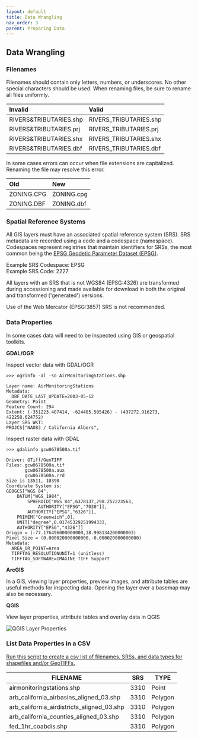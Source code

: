 ```yaml
---
layout: default
title: Data Wrangling
nav_order: 3
parent: Preparing Data
---
```


## Data Wrangling

### Filenames

Filenames should contain only letters, numbers, or underscores. No other special characters should be used. When renaming files, be sure to rename all files uniformly.


| Invalid| Valid   |
| :----- |:-----|
|RIVERS&TRIBUTARIES.shp|RIVERS_TRIBUTARIES.shp|
|RIVERS&TRIBUTARIES.prj|RIVERS_TRIBUTARIES.prj|
|RIVERS&TRIBUTARIES.shx|RIVERS_TRIBUTARIES.shx|
|RIVERS&TRIBUTARIES.dbf|RIVERS_TRIBUTARIES.dbf|


In some cases errors can occur when file extensions are capitalized. Renaming the file may resolve this error.


| Old  | New   |
| :----- |:-----|
|ZONING.CPG|ZONING.cpg|
|ZONING.DBF|ZONING.dbf|


### Spatial Reference Systems

All GIS layers must have an associated spatial reference system (SRS). SRS metadata are recorded using a code and a codespace (namespace). Codespaces represent registries that maintain identifiers for SRSs, the most common being the [EPSG Geodetic Parameter Dataset (EPSG)](http://www.epsg-registry.org). 

Example SRS Codespace: EPSG<br/>Example SRS Code: 2227

All layers with an SRS that is not WGS84 (EPSG:4326) are transformed during accessioning and made available for download in both the original and transformed ('generated') versions.

Use of the Web Mercator (EPSG:3857) SRS is not recommended.
###  Data Properties

In some cases data will need to be inspected using GIS or geospatial toolkits.  

**GDAL/OGR**

Inspect vector data with GDAL/OGR

```
>>> ogrinfo -al -so AirMonitoringStations.shp

Layer name: AirMonitoringStations
Metadata:
  DBF_DATE_LAST_UPDATE=2003-05-12
Geometry: Point
Feature Count: 294
Extent: (-351223.407414, -624485.505426) - (437272.916273, 422258.624752)
Layer SRS WKT:
PROJCS["NAD83 / California Albers",
```
Inspect raster data with GDAL

```
>>> gdalinfo gcw0678500a.tif

Driver: GTiff/GeoTIFF
Files: gcw0678500a.tif
       gcw0678500a.aux
       gcw0678500a.rrd
Size is 13511, 10390
Coordinate System is:
GEOGCS["WGS 84",
    DATUM["WGS_1984",
        SPHEROID["WGS 84",6378137,298.257223563,
            AUTHORITY["EPSG","7030"]],
        AUTHORITY["EPSG","6326"]],
    PRIMEM["Greenwich",0],
    UNIT["degree",0.0174532925199433],
    AUTHORITY["EPSG","4326"]]
Origin = (-77.176496000000000,38.998134200000003)
Pixel Size = (0.000020000000000,-0.000020000000000)
Metadata:
  AREA_OR_POINT=Area
  TIFFTAG_RESOLUTIONUNIT=1 (unitless)
  TIFFTAG_SOFTWARE=IMAGINE TIFF Support

```

**ArcGIS**

In a GIS, viewing layer properties, preview images, and attribute tables are useful methods for inspecting data. Opening the layer over a basemap may also be necessary. 

**QGIS**

View layer properties, attribute tables and overlay data in QGIS

![QGIS Layer Properties](https://github.com/kimdurante/metadataWorkflow/blob/master/images/QGISprop.jpeg)


### List Data Properties in a CSV

[Run this script to create a csv list of filenames, SRSs, and data types for shapefiles and/or GeoTIFFs.](https://raw.githubusercontent.com/kimdurante/metadataWorkflow/master/checkData.py)

| FILENAME       | SRS   | TYPE |
| ------------- |-------------|-----------------|
|airmonitoringstations.shp|3310|Point|
|arb_california_airbasins_aligned_03.shp|3310|Polygon|
|arb_california_airdistricts_aligned_03.shp|3310| Polygon|
|arb_california_counties_aligned_03.shp|3310| Polygon|
|fed_1hr_coabdis.shp|3310| Polygon|

